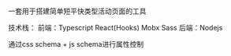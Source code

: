 ###
一套用于搭建简单短平快类型活动页面的工具

技术栈：
前端：Typescript React(Hooks) Mobx Sass
后端：Nodejs

通过css schema + js schema进行属性控制